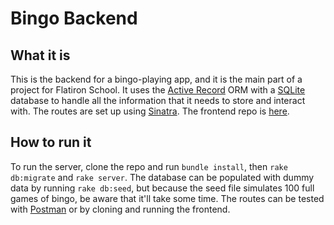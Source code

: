 # Bingo Backend

## What it is

This is the backend for a bingo-playing app, and it is the main part of a project for Flatiron School. It uses the [Active Record](https://guides.rubyonrails.org/active_record_basics.html) ORM with a [SQLite](https://www.sqlite.org/index.html) database to handle all the information that it needs to store and interact with. The routes are set up using [Sinatra](http://sinatrarb.com/). The frontend repo is [here](https://github.com/nkulik94/sinatra-react-bingo-frontend).

## How to run it

To run the server, clone the repo and run `bundle install`, then `rake db:migrate` and `rake server`. The database can be populated with dummy data by running `rake db:seed`, but because the seed file simulates 100 full games of bingo, be aware that it'll take some time. The routes can be tested with [Postman](https://www.postman.com/) or by cloning and running the frontend.